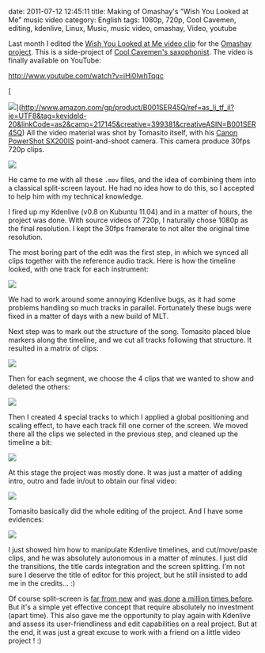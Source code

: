 date: 2011-07-12 12:45:11
title: Making of Omashay's "Wish You Looked at Me" music video
category: English
tags: 1080p, 720p, Cool Cavemen, editing, kdenlive, Linux, Music, music video, omashay, Video, youtube

Last month I edited the [Wish You Looked at Me video clip](http://omashay.com/wish-you-looked-at-me-video-clip/) for the [Omashay project](http://omashay.com). This is a side-project of [Cool Cavemen's saxophonist](http://coolcavemen.com/biography/tomasito/). The video is finally available on YouTube:

http://www.youtube.com/watch?v=iHi0lwhTqqc

[

![](http://ws.assoc-amazon.com/widgets/q?_encoding=UTF8&Format=_SL110_&ASIN=B001SER45Q&MarketPlace=US&ID=AsinImage&WS=1&tag=kevideld-20&ServiceVersion=20070822)](http://www.amazon.com/gp/product/B001SER45Q/ref=as_li_tf_il?ie=UTF8&tag=kevideld-20&linkCode=as2&camp=217145&creative=399381&creativeASIN=B001SER45Q) All the video material was shot by Tomasito itself, with his [Canon PowerShot SX200IS](http://www.amazon.com/gp/product/B001SER45Q/ref=as_li_tf_tl?ie=UTF8&tag=kevideld-20&linkCode=as2&camp=217145&creative=399381&creativeASIN=B001SER45Q) point-and-shoot camera. This camera produce 30fps 720p clips.

![](http://www.assoc-amazon.com/e/ir?t=kevideld-20&l=as2&o=1&a=B001SER45Q&camp=217145&creative=399381)

He came to me with all these `.mov` files, and the idea of combining them into a classical split-screen layout. He had no idea how to do this, so I accepted to help him with my technical knowledge.

I fired up my Kdenlive (v0.8 on Kubuntu 11.04) and in a matter of hours, the project was done. With source videos of 720p, I naturally chose 1080p as the final resolution. I kept the 30fps framerate to not alter the original time resolution.

The most boring part of the edit was the first step, in which we synced all clips together with the reference audio track. Here is how the timeline looked, with one track for each instrument:

![](/static/uploads/2011/07/wish-you-looked-at-me-kdenlive-timeline-01.png)

We had to work around some annoying Kdenlive bugs, as it had some problems handling so much tracks in parallel. Fortunately these bugs were fixed in a matter of days with a new build of MLT.

Next step was to mark out the structure of the song. Tomasito placed blue markers along the timeline, and we cut all tracks following that structure. It resulted in a matrix of clips:

![](/static/uploads/2011/07/wish-you-looked-at-me-kdenlive-timeline-02.png)

Then for each segment, we choose the 4 clips that we wanted to show and deleted the others:

![](/static/uploads/2011/07/wish-you-looked-at-me-kdenlive-timeline-04.png)

Then I created 4 special tracks to which I applied a global positioning and scaling effect, to have each track fill one corner of the screen. We moved there all the clips we selected in the previous step, and cleaned up the timeline a bit:

![](/static/uploads/2011/07/wish-you-looked-at-me-kdenlive-timeline-05.png)

At this stage the project was mostly done. It was just a matter of adding intro, outro and fade in/out to obtain our final video:

![](/static/uploads/2011/07/wish-you-looked-at-me-kdenlive-timeline-06.png)

Tomasito basically did the whole editing of the project. And I have some evidences:

![](/static/uploads/2011/07/tomasito-editing-session.jpg)

I just showed him how to manipulate Kdenlive timelines, and cut/move/paste clips, and he was absolutely autonomous in a matter of minutes. I just did the transitions, the title cards integration and the screen splitting. I'm not sure I deserve the title of editor for this project, but he still insisted to add me in the credits... :)

Of course split-screen is [far from new](http://monsterkidclassichorrorforum.yuku.com/reply/304973/Oldest-Split-Screen-effect#reply-304973) and [was done](http://www.youtube.com/watch?v=vsMIuuV05uc) [a million times before](http://en.wikipedia.org/wiki/Split_screen_(filmmaking)#List_of_notable_films_using_split_screen). But it's a simple yet effective concept that require absolutely no investment (apart time). This also gave me the opportunity to play again with Kdenlive and assess its user-friendliness and edit capabilities on a real project. But at the end, it was just a great excuse to work with a friend on a little video project ! :)

